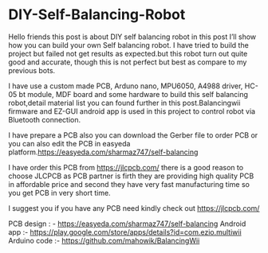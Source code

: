 

# DIY-Self-Balancing-Robot
Hello friends this post is about DIY self balancing robot in this post I’ll show how you can build your own Self balancing robot.
I have tried to build the project but failed not get results as expected.but this robot turn out quite good and accurate, though this is not perfect but best as compare to my previous bots.

I have use a custom made PCB, Arduno nano, MPU6050, A4988 driver, HC-05 bt module, MDF board and some hardware to build this self balancing robot,detail material list you can found further in this post.Balancingwii firmware and EZ-GUI android app is used in this project to control robot via Bluetooth connection.

I have prepare a PCB also you can download the Gerber file to order PCB or you can also edit the PCB in easyeda platform.https://easyeda.com/sharmaz747/self-balancing

I have order this PCB from https://jlcpcb.com/ there is a good reason to choose JLCPCB as PCB partner is firth they are providing high quality PCB in affordable price and second they have very fast manufacturing time so you get PCB in very short time.

I suggest you if you have any PCB need kindly check out https://jlcpcb.com/
   
 
PCB design : - https://easyeda.com/sharmaz747/self-balancing
Android app :- https://play.google.com/store/apps/details?id=com.ezio.multiwii
Arduino code :- https://github.com/mahowik/BalancingWii


